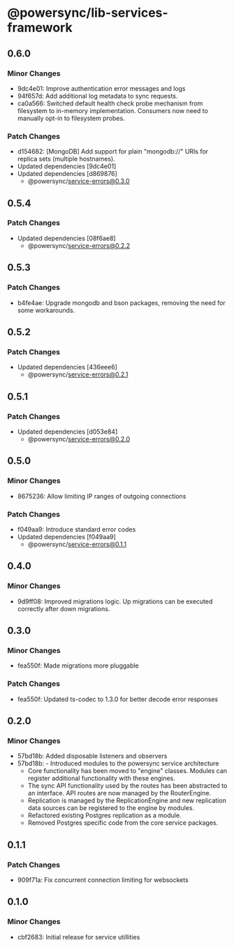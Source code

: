 # @powersync/lib-services-framework

## 0.6.0

### Minor Changes

- 9dc4e01: Improve authentication error messages and logs
- 94f657d: Add additional log metadata to sync requests.
- ca0a566: Switched default health check probe mechanism from filesystem to in-memory implementation. Consumers now need to manually opt-in to filesystem probes.

### Patch Changes

- d154682: [MongoDB] Add support for plain "mongodb://" URIs for replica sets (multiple hostnames).
- Updated dependencies [9dc4e01]
- Updated dependencies [d869876]
  - @powersync/service-errors@0.3.0

## 0.5.4

### Patch Changes

- Updated dependencies [08f6ae8]
  - @powersync/service-errors@0.2.2

## 0.5.3

### Patch Changes

- b4fe4ae: Upgrade mongodb and bson packages, removing the need for some workarounds.

## 0.5.2

### Patch Changes

- Updated dependencies [436eee6]
  - @powersync/service-errors@0.2.1

## 0.5.1

### Patch Changes

- Updated dependencies [d053e84]
  - @powersync/service-errors@0.2.0

## 0.5.0

### Minor Changes

- 8675236: Allow limiting IP ranges of outgoing connections

### Patch Changes

- f049aa9: Introduce standard error codes
- Updated dependencies [f049aa9]
  - @powersync/service-errors@0.1.1

## 0.4.0

### Minor Changes

- 9d9ff08: Improved migrations logic. Up migrations can be executed correctly after down migrations.

## 0.3.0

### Minor Changes

- fea550f: Made migrations more pluggable

### Patch Changes

- fea550f: Updated ts-codec to 1.3.0 for better decode error responses

## 0.2.0

### Minor Changes

- 57bd18b: Added disposable listeners and observers
- 57bd18b: - Introduced modules to the powersync service architecture
  - Core functionality has been moved to "engine" classes. Modules can register additional functionality with these engines.
  - The sync API functionality used by the routes has been abstracted to an interface. API routes are now managed by the RouterEngine.
  - Replication is managed by the ReplicationEngine and new replication data sources can be registered to the engine by modules.
  - Refactored existing Postgres replication as a module.
  - Removed Postgres specific code from the core service packages.

## 0.1.1

### Patch Changes

- 909f71a: Fix concurrent connection limiting for websockets

## 0.1.0

### Minor Changes

- cbf2683: Initial release for service utillities
